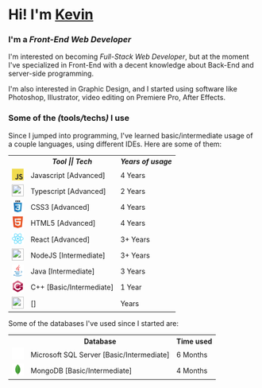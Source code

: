 <h1>Hi! I'm <a href="https://kevinbarcenas12.github.io">Kevin</a></h1>

<h3>I'm a <i>Front-End Web Developer</i></h3>
<p>
  I'm interested on becoming <i>Full-Stack Web Developer</i>, but at the moment I've specialized in Front-End with a decent knowledge about Back-End and server-side programming.
</p>
<p>
  I'm also interested in Graphic Design, and I started using software like Photoshop, Illustrator, video editing on Premiere Pro, After Effects.
</p>

<h3>Some of the <i>(</i>tools<i>/</i>techs<i>)</i> I use</h3>
Since I jumped into programming, I've learned basic/intermediate usage of a couple languages, using different IDEs.
Here are some of them:

<table>
  <tr>
    <th />
    <th><i>Tool || Tech</i></th>
    <th><i>Years of usage</i></th>
  </tr>
  <tr>
    <td><img src="assets/languages/javascript.svg" alt="" width="24" height="24" /></td>
    <td>Javascript [Advanced]</td>
    <td>4 Years</td>
  </tr>
  <tr>
    <td><img src="assets/languages/.svg" alt="" width="24" height="24" /></td>
    <td>Typescript [Advanced]</td>
    <td>2 Years</td>
  </tr>
  <tr>
    <td><img src="assets/styles/css3.svg" alt="" width="24" height="24" /></td>
    <td>CSS3 [Advanced]</td>
    <td>4 Years</td>
  </tr>
  <tr>
    <td><img src="assets/languages/html5.svg" alt="" width="24" height="24" /></td>
    <td>HTML5 [Advanced]</td>
    <td>4 Years</td>
  </tr>
  <tr>
    <td><img src="assets/frameworks/react.svg" alt="" width="24" height="24" /></td>
    <td>React [Advanced]</td>
    <td>3+ Years</td>
  </tr>
  <tr>
    <td><img src="assets/languages/.svg" alt="" width="24" height="24" /></td>
    <td>NodeJS [Intermediate]</td>
    <td>3+ Years</td>
  </tr>
  <tr>
    <td><img src="assets/languages/java.svg" alt="" width="24" height="24" /></td>
    <td>Java [Intermediate]</td>
    <td>3 Years</td>
  </tr>
  <tr>
    <td><img src="assets/languages/cpp.svg" alt="" width="24" height="24" /></td>
    <td>C++ [Basic/Intermediate]</td>
    <td>1 Year</td>
  </tr>
  <tr>
    <td><img src="assets/languages/.svg" alt="" width="24" height="24" /></td>
    <td> []</td>
    <td> Years</td>
  </tr>
</table>

<p>
  Some of the databases I've used since I started are:
</p>

<table>
  <tr>
    <th></th>
    <th>Database</th>
    <th>Time used</th>
  </tr>
  <tr>
    <td><img src="assets/databases/microsoftsqlserver.svg" alt="" width="24" height="24" /></td>
    <td>Microsoft SQL Server [Basic/Intermediate]</td>
    <td>6 Months</td>
  </tr>
  <tr>
    <td><img src="assets/databases/mongodb.svg" alt="" width="24" height="24" /></td>
    <td>MongoDB [Basic/Intermediate]</td>
    <td>4 Months</td>
  </tr>
</table>

<!---
KevinBarcenas12/KevinBarcenas12 is a ✨ special ✨ repository because its `README.md` (this file) appears on your GitHub profile.
You can click the Preview link to take a look at your changes.
--->
